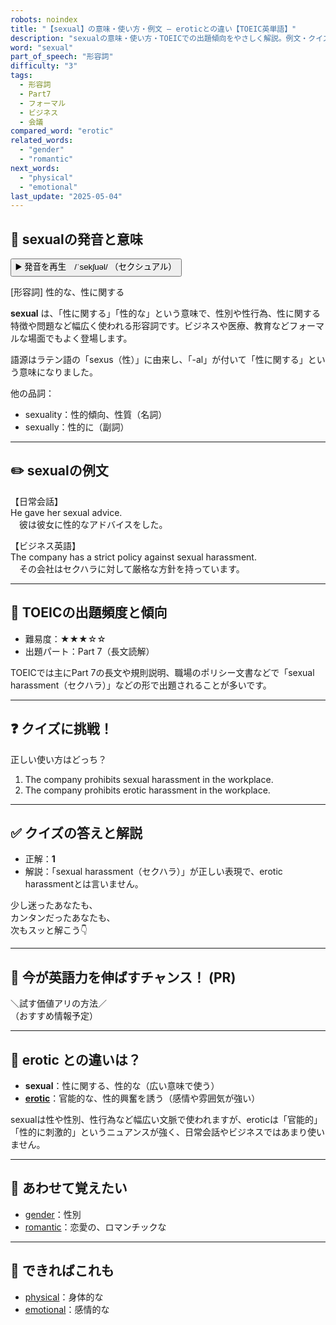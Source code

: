 ```yaml
---
robots: noindex
title: "【sexual】の意味・使い方・例文 ― eroticとの違い【TOEIC英単語】"
description: "sexualの意味・使い方・TOEICでの出題傾向をやさしく解説。例文・クイズ付きでeroticとの違いもわかりやすく学べます。"
word: "sexual"
part_of_speech: "形容詞"
difficulty: "3"
tags:
  - 形容詞
  - Part7
  - フォーマル
  - ビジネス
  - 会議
compared_word: "erotic"
related_words:
  - "gender"
  - "romantic"
next_words:
  - "physical"
  - "emotional"
last_update: "2025-05-04"
---
```


## 🔰 sexualの発音と意味

<button class="play-audio" onclick="playTTS('sexual')">
  <span class="play-audio-main">
    ▶️ 発音を再生　/ˈsekʃuəl/
  </span>
  <span class="play-audio-sub">
    （セクシュアル）
  </span>
</button>

[形容詞] 性的な、性に関する

**sexual** は、「性に関する」「性的な」という意味で、性別や性行為、性に関する特徴や問題など幅広く使われる形容詞です。ビジネスや医療、教育などフォーマルな場面でもよく登場します。

語源はラテン語の「sexus（性）」に由来し、「-al」が付いて「性に関する」という意味になりました。

他の品詞：  
- sexuality：性的傾向、性質（名詞）
- sexually：性的に（副詞）

---

## ✏️ sexualの例文

【日常会話】  
He gave her sexual advice.  
　彼は彼女に性的なアドバイスをした。

【ビジネス英語】  
The company has a strict policy against sexual harassment.  
　その会社はセクハラに対して厳格な方針を持っています。

---

## 🎯 TOEICの出題頻度と傾向

- 難易度：★★★☆☆
- 出題パート：Part 7（長文読解）

TOEICでは主にPart 7の長文や規則説明、職場のポリシー文書などで「sexual harassment（セクハラ）」などの形で出題されることが多いです。

---

## ❓ クイズに挑戦！

正しい使い方はどっち？

1. The company prohibits sexual harassment in the workplace.  
2. The company prohibits erotic harassment in the workplace.

---

## ✅ クイズの答えと解説

- 正解：**1**
- 解説：「sexual harassment（セクハラ）」が正しい表現で、erotic harassmentとは言いません。

少し迷ったあなたも、  
カンタンだったあなたも、  
次もスッと解こう👇️

---

## 🚀 今が英語力を伸ばすチャンス！ (PR)

<div class="info-center">
＼試す価値アリの方法／<br>  
（おすすめ情報予定）
</div>

---

## 🤔  erotic との違いは？

- **sexual**：性に関する、性的な（広い意味で使う）
- **[erotic](/word/erotic/)**：官能的な、性的興奮を誘う（感情や雰囲気が強い）

sexualは性や性別、性行為など幅広い文脈で使われますが、eroticは「官能的」「性的に刺激的」というニュアンスが強く、日常会話やビジネスではあまり使いません。

---

## 🧩 あわせて覚えたい

- [gender](/word/gender/)：性別
- [romantic](/word/romantic/)：恋愛の、ロマンチックな

---

## 📖 できればこれも

- [physical](/word/physical/)：身体的な
- [emotional](/word/emotional/)：感情的な

<!-- cvid: aid27_bid19 -->
